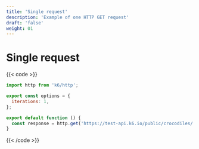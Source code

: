 ```yaml
---
title: 'Single request'
description: 'Example of one HTTP GET request'
draft: 'false'
weight: 01
---
```


# Single request

{{< code >}}

```javascript
import http from 'k6/http';

export const options = {
  iterations: 1,
};

export default function () {
  const response = http.get('https://test-api.k6.io/public/crocodiles/');
}
```

{{< /code >}}
